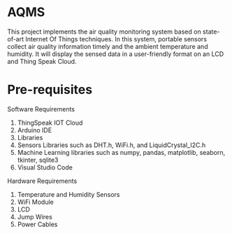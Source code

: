 # AQMS

This project implements the air quality monitoring system based on state-of-art Internet Of Things techniques. In this system, portable sensors collect air quality information timely and the ambient temperature and humidity. It will display the sensed data in a user-friendly format on an LCD and Thing Speak Cloud.

# Pre-requisites 

Software Requirements
  1. ThingSpeak IOT Cloud
  2. Arduino IDE
  3. Libraries
  4. Sensors Libraries such as DHT.h, WiFi.h, and LiquidCrystal_I2C.h
  5. Machine Learning libraries such as numpy, pandas, matplotlib, seaborn, tkinter, sqlite3
  6. Visual Studio Code

Hardware Requirements
  1. Temperature and Humidity Sensors
  2. WiFi Module
  3. LCD
  4. Jump Wires
  5. Power Cables
